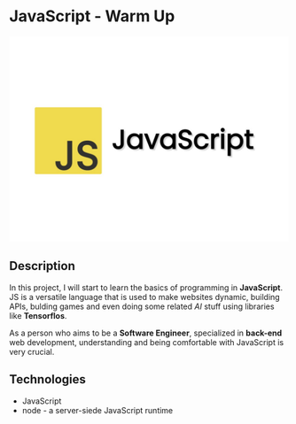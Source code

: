 <!-- Remember that readme files should contain a
     detailed description about the project you 
     worked on, in other words, they contain    
     giudelines on how to use a the project.

     A good readme file contain the answers of  
     "what", "why" and "how":
      What is this project ?
      Why this project ?
      How did you make this project ?
      Note: If the project has a lot of features,
      consider adding a "Features" section

      Make your readme up-to-date

      In the future, you can use automation tools 
      to make readme files. "www.makereadme.com"
      -->

# JavaScript - Warm Up <!-- Describe the whole project in one sentence -->
  ![logo](assets/logo.jpeg)
## Description
  In this project, I will start to learn the basics of programming
  in **JavaScript**. JS is a versatile language that is used to
  make websites dynamic, building APIs, bulding games and even
  doing some related *AI* stuff using libraries like **Tensorflos**.

  As a person who aims to be a **Software Engineer**, specialized in
  **back-end** web development, understanding and being comfortable
  with JavaScript is very crucial.
## Technologies
* JavaScript
* node - a server-siede JavaScript runtime
